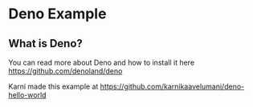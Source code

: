 # Deno Example

## What is Deno?
You can read more about Deno and how to install it here https://github.com/denoland/deno

Karni made this example at https://github.com/karnikaavelumani/deno-hello-world